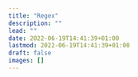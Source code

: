 ```yaml
---
title: "Regex"
description: ""
lead: ""
date: 2022-06-19T14:41:39+01:00
lastmod: 2022-06-19T14:41:39+01:00
draft: false
images: []
---
```

